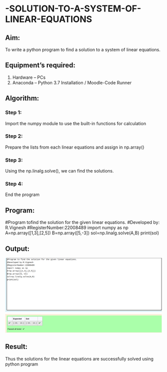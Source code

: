 # -SOLUTION-TO-A-SYSTEM-OF-LINEAR-EQUATIONS
## Aim:
To write a python program to find a solution to a system of linear equations.
## Equipment’s required:
1. 	Hardware – PCs
2. 	Anaconda – Python 3.7 Installation / Moodle-Code Runner
## Algorithm:
### Step 1: 
Import the numpy module to use the built-in functions for calculation
### Step 2: 
Prepare the lists from each linear equations and assign in np.array()
### Step 3: 
Using the np.linalg.solve(), we can find the solutions.
### Step 4: 
End the program
## Program:
#Program tofind the solution for the given linear equations.
#Developed by: R.Vignesh
#RegisterNumber:22008489
import numpy as np
A=np.array([1,3],[2,5])
B=np.array([5,-3])
sol=np.linalg.solve(A,B)
print(sol)
## Output:
![](solution.png)
## Result: 
Thus the solutions for the linear equations are successfully solved using python program

